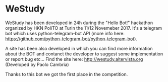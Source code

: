 # WeStudy

WeStudy has been developed in 24h during the "Hello Bot!" hackathon organized by HKN PoliTO at Turin the 11/12 Novemeber 2017. 
It's a telegram bot which uses python-telegram-bot API (more info here: https://github.com/python-telegram-bot/python-telegram-bot).

A site has been also developed in which you can find more information about the BOT and contanct the developer to suggest some
implementation or report bug etc...
Find the site here: http://westudy.altervista.org (Developed by Paolo Cambria)

Thanks to this bot we got the first place in the competition. 
